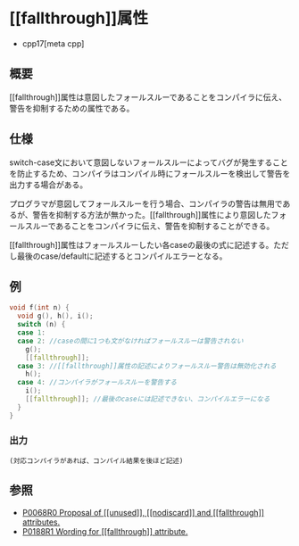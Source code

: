 # [[fallthrough]]属性
* cpp17[meta cpp]

## 概要

[[fallthrough]]属性は意図したフォールスルーであることをコンパイラに伝え、警告を抑制するための属性である。

## 仕様

switch-case文において意図しないフォールスルーによってバグが発生することを防止するため、コンパイラはコンパイル時にフォールスルーを検出して警告を出力する場合がある。

プログラマが意図してフォールスルーを行う場合、コンパイラの警告は無用であるが、警告を抑制する方法が無かった。[[fallthrough]]属性により意図したフォールスルーであることをコンパイラに伝え、警告を抑制することができる。

[[fallthrough]]属性はフォールスルーしたい各caseの最後の式に記述する。ただし最後のcase/defaultに記述するとコンパイルエラーとなる。

## 例
```cpp
void f(int n) {
  void g(), h(), i();
  switch (n) {
  case 1:
  case 2: //caseの間に1つも文がなければフォールスルーは警告されない
    g();
    [[fallthrough]];
  case 3: //[[fallthrough]]属性の記述によりフォールスルー警告は無効化される
    h();
  case 4: //コンパイラがフォールスルーを警告する
    i();
    [[fallthrough]]; //最後のcaseには記述できない、コンパイルエラーになる
  }
}
```

### 出力
```
(対応コンパイラがあれば、コンパイル結果を後ほど記述)
```

## 参照
- [P0068R0 Proposal of [[unused]], [[nodiscard]] and [[fallthrough]] attributes.](http://www.open-std.org/jtc1/sc22/wg21/docs/papers/2015/p0068r0.pdf)
- [P0188R1 Wording for [[fallthrough]] attribute.](http://www.open-std.org/jtc1/sc22/wg21/docs/papers/2016/p0188r1.pdf)

